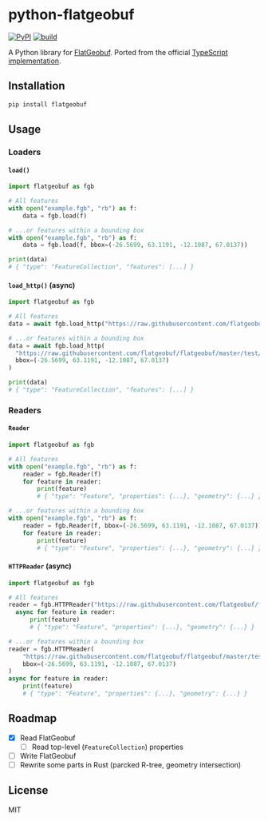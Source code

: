 # python-flatgeobuf

[![PyPI](https://img.shields.io/pypi/v/flatgeobuf.svg)](https://pypi.org/project/flatgeobuf/)
[![build](https://github.com/ozekik/python-flatgeobuf/actions/workflows/ci.yaml/badge.svg)](https://github.com/ozekik/python-flatgeobuf/actions/workflows/ci.yaml)

A Python library for [FlatGeobuf](https://flatgeobuf.org/).
Ported from the official [TypeScript implementation](https://github.com/flatgeobuf/flatgeobuf/tree/master/src/ts).

## Installation

```bash
pip install flatgeobuf
```

## Usage

### Loaders

#### `load()`

```python
import flatgeobuf as fgb

# All features
with open("example.fgb", "rb") as f:
    data = fgb.load(f)

# ...or features within a bounding box
with open("example.fgb", "rb") as f:
    data = fgb.load(f, bbox=(-26.5699, 63.1191, -12.1087, 67.0137))

print(data)
# { "type": "FeatureCollection", "features": [...] }
```

#### `load_http()` (async)

```python
import flatgeobuf as fgb

# All features
data = await fgb.load_http("https://raw.githubusercontent.com/flatgeobuf/flatgeobuf/master/test/data/countries.fgb")

# ...or features within a bounding box
data = await fgb.load_http(
  "https://raw.githubusercontent.com/flatgeobuf/flatgeobuf/master/test/data/countries.fgb",
  bbox=(-26.5699, 63.1191, -12.1087, 67.0137)
)

print(data)
# { "type": "FeatureCollection", "features": [...] }
```

### Readers

#### `Reader`

```python
import flatgeobuf as fgb

# All features
with open("example.fgb", "rb") as f:
    reader = fgb.Reader(f)
    for feature in reader:
        print(feature)
        # { "type": "Feature", "properties": {...}, "geometry": {...} }

# ...or features within a bounding box
with open("example.fgb", "rb") as f:
    reader = fgb.Reader(f, bbox=(-26.5699, 63.1191, -12.1087, 67.0137))
    for feature in reader:
        print(feature)
        # { "type": "Feature", "properties": {...}, "geometry": {...} }
```

#### `HTTPReader` (async)

```python
import flatgeobuf as fgb

# All features
reader = fgb.HTTPReader("https://raw.githubusercontent.com/flatgeobuf/flatgeobuf/master/test/data/countries.fgb")
  async for feature in reader:
      print(feature)
      # { "type": "Feature", "properties": {...}, "geometry": {...} }

# ...or features within a bounding box
reader = fgb.HTTPReader(
    "https://raw.githubusercontent.com/flatgeobuf/flatgeobuf/master/test/data/countries.fgb",
    bbox=(-26.5699, 63.1191, -12.1087, 67.0137)
)
async for feature in reader:
    print(feature)
    # { "type": "Feature", "properties": {...}, "geometry": {...} }
```

## Roadmap

- [x] Read FlatGeobuf
  - [ ] Read top-level (`FeatureCollection`) properties
- [ ] Write FlatGeobuf
- [ ] Rewrite some parts in Rust (parcked R-tree, geometry intersection)

## License

MIT
